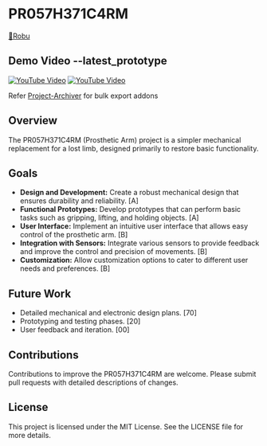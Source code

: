 # PR057H371C4RM

[🔗Robu](https://robu.in/product/3d-printing-service/)

## Demo Video --latest_prototype
[![YouTube Video](https://img.youtube.com/vi/mATUY7Tn4Is/0.jpg)](https://youtu.be/mATUY7Tn4Is)
[![YouTube Video](https://img.youtube.com/vi/IqjxZRdiDbM/0.jpg)](https://youtu.be/IqjxZRdiDbM)

Refer [Project-Archiver](https://github.com/Mummanajagadeesh/Project-Archiver) for bulk export addons

## Overview

The PR057H371C4RM (Prosthetic Arm) project is a simpler mechanical replacement for a lost limb, designed primarily to restore basic functionality.

## Goals

- **Design and Development:** Create a robust mechanical design that ensures durability and reliability. [A]
- **Functional Prototypes:** Develop prototypes that can perform basic tasks such as gripping, lifting, and holding objects. [A]
- **User Interface:** Implement an intuitive user interface that allows easy control of the prosthetic arm. [B]
- **Integration with Sensors:** Integrate various sensors to provide feedback and improve the control and precision of movements. [B]
- **Customization:** Allow customization options to cater to different user needs and preferences. [B]

## Future Work

- Detailed mechanical and electronic design plans. [70]
- Prototyping and testing phases. [20]
- User feedback and iteration. [00]

## Contributions
Contributions to improve the PR057H371C4RM are welcome. Please submit pull requests with detailed descriptions of changes.

## License
This project is licensed under the MIT License. See the LICENSE file for more details.
